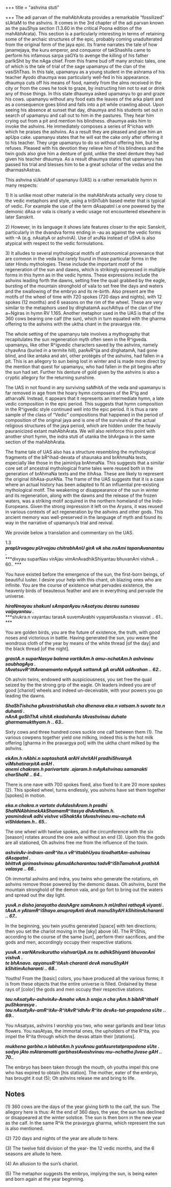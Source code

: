 +++
title = "ashvina stuti"

+++
The adi parvan of the mahAbhArata provides a remarkable “fossilized”
sUktaM to the ashvins. It comes in the 3rd chapter of the adi parvan
known as the pauShya section (1.3.60 in the critical Poona edition of
the mahAbhArata). This section is a particularly interesting in terms of
retaining some of the archaic structures of the epic, probably coming
unadulterated from the original form of the jaya epic. Its frame
narrates the tale of how janamejaya, the kuru emperor, and conqueror of
takShashIla came to perform his infamous sarpa yaGYa to avenge the
killing of his father parIkShit by the nAga chief. From this frame bud
off many archaic tales, one of which is the tale of trial of the sage
upamanyu of the clan of the vasiShThas. In this tale, upamanyu as a
young student in the ashrama of his teacher Ayodo dhaumya was
particularly well-fed in his appearance. dhaumya cuts off his means of
food, namely from the alms received in the city or from the cows he took
to graze, by instructing him not to eat or drink any of those things. In
this state dhaumya asked upamanyu to go and graze his cows. upamanyu
without any food eats the leaves of the arka plant and as a consequence
goes blind and falls into a pit while crawling about. Upon seeing his
absence at sunset that day, dhaumya and his students set out in search
of upamanyu and call out to him in the pastures. They hear him crying
out from a pit and mention his blindness. dhaumya asks him to invoke the
ashvins. He immediately composes a series of R^ichas with which he
praises the ashvins. As a result they are pleased and give him an apUpa
cake. upamanyu states that he will eat the cake only after offering it
to his teacher. They urge upamanyu to do so without offering him, but he
refuses. Pleased with his devotion they relieve him of his blindness and
the twin gods also give him a denture of gold, unlike the steel denture
they had given his teacher dhaumya. As a result dhaumya states that
upamanyu has passed his trial and blesses him to be a great scholar of
the vedas and the dharmashAstras.

This ashvina sUktaM of upamanyu (UAS) is a rather remarkable hymn in
many respects:

1\) It is unlike most other material in the mahAbhArata actually very
close to the vedic metaphors and style, using a triShTubh based meter
that is typical of vedic. For example the use of the term dAsapatnI i.e
one powered by the demonic dAsa or vala is clearly a vedic usage not
encountered elsewhere in later Sanskrit.

2\) However, in its language it shows late features closer to the epic
Sanskrit, particularly in the dvandva forms ending in –au as against the
vedic forms with –A (e.g. nAsatyA or ashvinA). Use of aruNa instead of
uShA is also atypical with respect to the vedic formulations.

3\) It alludes to several mythological motifs of astronomical provenance
that are common in the veda but rarely found in those particular forms
in the later Hindu mythologies. These include the important motif of the
regeneration of the sun and dawns, which is strikingly expressed in
multiple forms in this hymn as in the vedic hymns. These expressions
include the ashvins leading forth the dawns, setting free the quail
grabbed by the eagle, bursting of the mountain stronghold of vala to set
free the days and waters and the swallowing of the embryo and its
re-birth. Also present are the motifs of the wheel of time with 720
spokes (720 days and nights), with 12 spokes (12 months) and 6 seasons
on the rim of the wheel. These are very similar to the metaphors used by
dIrghatamA auchAthya of the clan of the a\~Ngiras in hymn RV 1.165.
Another metaphor used in the UAS is that of the 360 cows bearing one
calf (the sun), which in turn equated with the gharma offering to the
ashvins with the uktha chant in the pravargya rite.

The whole setting of the upamanyu tale involves a mythography that
recapitulates the sun regeneration myth often seen in the R^igveda.
upamanyu, like other R^igvedic characters saved by the ashvins, namely
chyavAna (buried in a termite hill), parAvR^ija and dIrghatamA, had gone
blind, and like antaka and atri, other protégés of the ashvins, had
fallen in a pit. This is an allegory to sun being lost in winter and is
made more direct by the mention that quest for upamanyu, who had fallen
in the pit begins after the sun had set. Further his denture of gold
given by the ashvins is also a cryptic allegory for the returning
sunshine.

The UAS in not found in any surviving saMhitA of the veda and upamanyu
is far removed in age from the hoary hymn composers of the R^ig and
atharvaN. Instead, it appears that it represents an intermediate hymn, a
late vedic composition in the epic period. This suggests that hymn
composition in the R^igvedic style continued well into the epic period.
It is thus a rare sample of the class of “Vedic” compositions that
happened in the period of composition of the original jaya and is one of
the survivals of the actual religious structures of the jaya period,
which are hidden under the heavily pauranicized extant mahAbhArata. We
will also reinforce this point with another short hymn, the indra stuti
of utanka the bhArgava in the same section of the mahAbhArata.

The frame tale of UAS also has a structure resembling the mythological
fragments of the bR^ihad-devata of shaunaka and brAhmaNa texts,
especially like those in the jaiminIya brAhmaNa. This suggests that a
similar core set of ancestral mythological frame tales were reused both
in the generation of brAhmaNa texts and the itihAsa. These are likely to
represent the original itihAsa-purANa. The frame of the UAS suggests
that it is a case where an actual history has been adapted to fit an
influential pre-existing mythological motif. The weakening or
disappearance of the sun in winter and its regeneration, along with the
dawns and the release of the frozen waters, was a striking motif
acquired in the northern homeland of the Indo-Europeans. Given the
strong impression it left on the Aryans, it was reused in various
contexts of act regeneration by the ashvins and other gods. This ancient
memory was well-preserved in the language of myth and found its way in
the narrative of upamanyu’s trial and revival.

We provide below a translation and commentary on the UAS.

1.3  
***prapUrvagau pUrvajau chitrabhAnU girA vA sha.nsAmi tapanAvanantau
.***  
***divyau suparNau virAjau vimAnAvadhikShiyantau bhuvanAni vishvA ..
60.. ***

You have existed before the emergence of the sun, the first-born beings,
of beautiful luster. I desire your help with this chant, oh blazing ones
who are infinite. You are the course of existence what pervades
existence, the heavenly birds of beauteous feather and are in everything
and pervade the universe.

***hiraNmayau shakunI sAmparAyau nAsatyau dasrau sunasau vaijayantau
.***  
***shukra.n vayantau tarasA suvemAvabhi vyayantAvasita.n vivasvat ..
61.. ***

You are golden birds, you are the future of existence, the truth, with
good noses and victorious in battle. Having generated the sun, you weave
the wondrous cloth of the year by means of the white thread \[of the
day\] and the black thread \[of the night\].

***grastA.n suparNasya balena vartikAm.h amu\~nchatAm.h ashvinau
saubhagAya .***  
***tAvatsuvR^ittAvanamanta mAyayA sattamA gA aruNA udAvahan .. 62..***

Oh ashvin twins, endowed with auspiciousness, you set free the quail
seized by the the strong grip of the eagle. Oh leaders indeed you are of
good \[chariot\] wheels and indeed un-deceivable, with your powers you
go leading the dawns.

***ShaShTishcha gAvastrishatAsh cha dhenava eka.n vatsam.h suvate ta.n
duhanti .***  
***nAnA goShThA vihitA ekadohanAs tAvashvinau duhato gharmamukthyam.h ..
63..***

Sixty cows and three hundred cows suckle one calf between them (1). The
various cowpens together yield one milking, indeed this is the hot milk
offering \[gharma in the pravargya pot\] with the uktha chant milked by
the ashvins.

***ekAm.h nAbhi.n saptashatA arAH shritAH pradhiShvanyA viMshatirarpitA
arAH .***  
***anemi chakram.h parivartate .ajaram.h mAyAshvinau samanakti charShaNI
.. 64..***

There is one nave with 700 spokes fixed, also fixed to it are 20 more
spokes (2). This spoked wheel, turns endlessly, you ashvins have set
them together \[spokes\] in motion.

***eka.n chakra.n vartate dvAdashAram.h pradhi
ShaNNAbhimekAkShamamR^itasya dhAraNam.h.***  
***yasmindevA adhi vishve viShaktAs tAvashvinau mu\~nchato mA
viShIdatam.h.. 65..***

The one wheel with twelve spokes, and the circumference with the six
\[season\] rotates around the one axle without an end (3). Upon this the
gods are all stationed, Oh ashvins free me from the influence of the
toxin.

***ashvinAv-indram-amR^ita.n vR^ittabhUyau tirodhattAm-ashvinau
dAsapatnI .***  
***bhittvA girimashvinau gAmudAcharantau tadvR^iShTamahnA prathitA
valasya .. 66..***

Oh immortal ashvins and indra, you twins who generate the rotations, oh
ashvins remove those powered by the demonic dasas. Oh ashvins, burst the
mountain stronghold of the demon vala, and go fort to bring out the
waters and spread out the day light.

***yuvA.n disho janayatho dashAgre samAnam.h mUrdhni rathayA viyanti
.***  
***tAsA.n yAtamR^iShayo.anuprayAnti devA manuShyAH kShitimAcharanti ..
67..***

In the beginning, you twin youths generated \[space\] with ten
directions; then you set the chariot moving in the \[sky\] above (4).
The R^iShis, according to the course of the same \[sun\], perform their
sacrifices, and the gods and men, accordingly occupy their respective
stations.

***yuvA.n varNAnvikurutho vishvarUpA.ns te.adhikShiyanti bhuvanAni
vishvA .***  
***te bhAnavo. apyanusR^itAsh charanti devA manuShyAH kShitimAcharanti
.. 68..***

Youths\! From the \[basic\] colors, you have produced all the various
forms; it is from these objects that the entire universe is filled.
Ordained by these rays of \[color\] the gods and men occupy their
respective stations.

***tau nAsatyAv-ashvinAv-Amahe vAm.h sraja.n cha yAm.h bibhR^ithaH
puShkarasya .***  
***tau nAsatyAv-amR^itAv-R^itAvR^idhAv R^ite devAs-tat-prapadena sUte ..
69..***

You nAsatyas, ashvins I worship you two, who wear garlands and bear
lotus flowers. You nasAtyas, the immortal ones, the upholders of the
R^ita, you impel the R^ita through which the devas attain their
\[stations\].

***mukhena garbha.n labhatAm.h yuvAnau gatAsuretatprapadena sUte .***  
***sadyo jAto mAtaramatti garbhastAvashvinau mu\~nchatho jIvase gAH ..
70..***

The embryo has been taken through the mouth, oh youths impel this one
who has expired to obtain \[his station\]. The mother, eater of the
embryo, has brought it out (5); Oh ashvins release me and bring to life.

## Notes

(1) 360 cows are the days of the year giving birth to the calf, the sun.
The allegory here is thus: At the end of 360 days, the year, the sun has
declined or disappeared at the winter solstice. The sun is then born in
the new year as the calf. In the same R^ik the pravargya gharma, which
represent the sun is also mentioned.

(2) 720 days and nights of the year are allude to here.

(3) The twelve fold division of the year- the 12 vedic months, and the 6
seasons are allude to here.

(4) An allusion to the sun’s chariot.

(5) The metaphor suggests the embryo, implying the sun, is being eaten
and born again at the year beginning.
